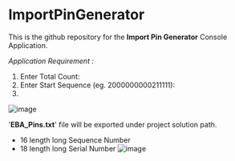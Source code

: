 # ImportPinGenerator
This is the github repository for the **Import Pin Generator** Console Application.

_Application Requirement :_
1. Enter Total Count:
2. Enter Start Sequence (eg. 2000000000211111):
3. 
![image](https://github.com/poemayphyu/ImportPinGenerator/assets/47621410/3d781ae2-4433-4fd8-a4b0-339d88accab6)

'**EBA_Pins.txt**' file will be exported under project solution path.
- 16 length long Sequence Number
- 18 length long Serial Number
![image](https://github.com/poemayphyu/ImportPinGenerator/assets/47621410/7d490d47-9e79-4dab-9923-f4ad99425794)

